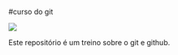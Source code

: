 #curso do git

![]("C:\Users\marcos.santos\git_curso\gitlogo.png")

Este repositório é um treino sobre o git e github.


